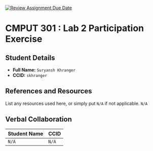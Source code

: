 [![Review Assignment Due Date](https://classroom.github.com/assets/deadline-readme-button-22041afd0340ce965d47ae6ef1cefeee28c7c493a6346c4f15d667ab976d596c.svg)](https://classroom.github.com/a/4btn9xaF)

# CMPUT 301 : Lab 2 Participation Exercise

## Student Details

- **Full Name:** `Suryansh Khranger`
- **CCID:** `skhranger`

## References and Resources

List any resources used here, or simply put `N/A` if not applicable.
`N/A`

## Verbal Collaboration

| Student Name | CCID  |
| ------------ | ----- |
| `N/A`        | `N/A` |
